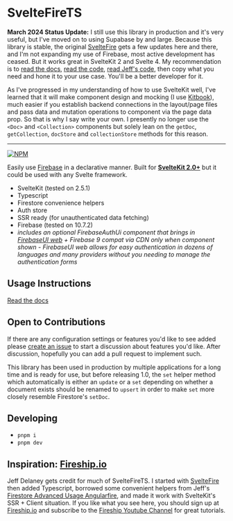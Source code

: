 # SvelteFireTS

**March 2024 Status Update:** I still use this library in production and it's very useful, but I've moved on to using Supabase by and large. Because this library is stable, the original [SvelteFire](https://github.com/codediodeio/sveltefire) gets a few updates here and there, and I'm not expanding my use of Firebase, most active development has ceased. But it works great in SvelteKit 2 and Svelte 4. My recommendation is to [read the docs](https://sveltefirets.vercel.app/), [read the code](https://github.com/jacob-8/sveltefirets), [read Jeff's code](https://github.com/codediodeio/sveltefire), then copy what you need and hone it to your use case. You'll be a better developer for it. 

As I've progressed in my understanding of how to use SvelteKit well, I've learned that it will make component design and mocking (I use [Kitbook](https://kitbook.vercel.app/)), much easier if you establish backend connections in the layout/page files and pass data and mutation operations to component via the page data prop. So that is why I say write your own. I presently no longer use the `<Doc>` and `<Collection>` components but solely lean on the `getDoc`, `getCollection`, `docStore` and `collectionStore` methods for this reason.

----

[![NPM](https://img.shields.io/npm/v/sveltefirets?color=yellow&label=NPM)](https://www.npmjs.com/package/sveltefirets)

Easily use [Firebase](https://firebase.google.com/docs) in a declarative manner. Built for **[SvelteKit 2.0+](https://kit.svelte.dev/)** but it could be used with any Svelte framework.

- SvelteKit (tested on 2.5.1)
- Typescript
- Firestore convenience helpers
- Auth store
- SSR ready (for unauthenticated data fetching)
- Firebase (tested on 10.7.2)
- *includes an optional FirebaseAuthUi component that brings in [FirebaseUI web](https://github.com/firebase/firebaseui-web) + Firebase 9 compat via CDN only when component shown - FirebaseUI web allows for easy authentication in dozens of languages and many providers without you needing to manage the authentication forms*

## Usage Instructions

[Read the docs](https://sveltefirets.vercel.app/)

## Open to Contributions

If there are any configuration settings or features you'd like to see added please [create an issue](https://github.com/jacob-8/sveltefirets/issues/new) to start a discussion about features you'd like. After discussion, hopefully you can add a pull request to implement such.

This library has been used in production by multiple applications for a long time and is ready for use, but before releasing 1.0, the `set` helper method which automatically is either an `update` or a `set` depending on whether a document exists should be renamed to `upsert` in order to make `set` more closely resemble Firestore's `setDoc`.

## Developing
- `pnpm i`
- `pnpm dev`


## Inspiration: [Fireship.io](https://fireship.io/)

Jeff Delaney gets credit for much of SvelteFireTS. I started with [SvelteFire](https://github.com/codediodeio/sveltefire) then added Typescript, borrowed some convenient helpers from Jeff's [Firestore Advanced Usage Angularfire](https://fireship.io/lessons/firestore-advanced-usage-angularfire/), and made it work with SvelteKit's SSR + Client situation. If you like what you see here, you should sign up at [Fireship.io](https://fireship.io/) and subscribe to the [Fireship Youtube Channel](https://www.youtube.com/channel/UCsBjURrPoezykLs9EqgamOA) for great tutorials.
